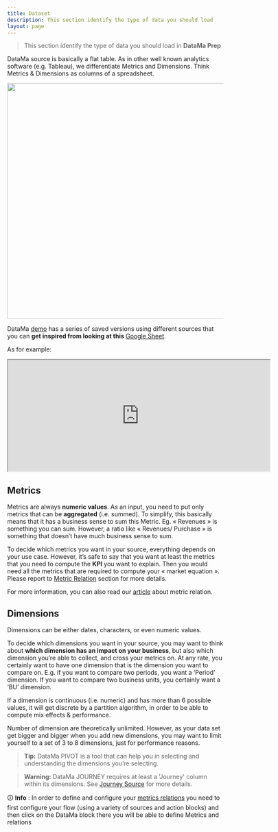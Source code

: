 ```yaml
---
title: Dataset
description: This section identify the type of data you should load
layout: page
---
```



> This section identify the type of data you should load in **DataMa Prep**

DataMa source is basically a flat table.
As in other well known analytics software (e.g. Tableau), we differentiate Metrics and Dimensions. Think Metrics & Dimensions as columns of a spreadsheet.

<center><img src="{{site.url}}/{{site.baseurl}}/core_app/new/prep/images/prep_dataset.jpg"  style="width:550px; height:auto;"/></center>


DataMa <a href="https://app.datama.io/" target="_blank">demo</a> has a series of saved versions using different sources that you can **get inspired from looking at this** [Google Sheet](https://docs.google.com/spreadsheets/d/1bNEeqm5CfpPmYPr_t4ff1xcJkSBKoVvwJd4vKB0sDzs/edit#gid=0).

As for example:

<center> <iframe width=610 height=260 src="https://docs.google.com/spreadsheets/d/e/2PACX-1vTXRV_yX735skN1XO80vxldchFr5tii0E1mUgk0vdkaZaOGDxHY9yVZEk0wXb1zag0OVIQzxRBm1zuw/pubhtml?gid=1408263987&amp;single=true&amp;widget=true&amp;headers=false"></iframe> </center>


## Metrics

Metrics are always **numeric values**. As an input, you need to put only metrics that can be **aggregated** (i.e. summed). To simplify, this basically means that it has a business sense to sum this Metric. Eg. « Revenues » is something you can sum. However, a ratio like « Revenues/ Purchase » is something that doesn’t have much business sense to sum.

To decide which metrics you want in your source, everything depends on your use case. However, it’s safe to say that you want at least the metrics that you need to compute the **KPI** you want to explain. Then you would need all the metrics that are required to compute your « market equation ». Please report to [Metric Relation]({{site.url}}/{{site.baseurl}}/core_app/new/prep/metric_relation.md) section for more details.

For more information, you can also read our [article](https://datama.fr/how-to-build-my-business-metric-relation/) about metric relation.

## Dimensions

Dimensions can be either dates, characters, or even numeric values.

To decide which dimensions you want in your source, you may want to think about **which dimension has an impact on your business**, but also which dimension you’re able to collect, and cross your metrics on. At any rate, you certainly want to have one dimension that is the dimension you want to compare on. E.g. if you want to compare two periods, you want a ‘Period’ dimension. If you want to compare two business units, you certainly want a ‘BU’ dimension.

If a dimension is continuous (i.e. numeric) and has more than 6 possible values, it will get discrete by a partition algorithm, in order to be able to compute mix effects & performance.

Number of dimension are theoretically unlimited. However, as your data set get bigger and bigger when you add new dimensions, you may want to limit yourself to a set of 3 to 8 dimensions, just for performance reasons.

> **Tip:** DataMa PIVOT is a tool that can help you in selecting and understanding the dimensions you’re selecting.

> **Warning:** DataMa JOURNEY requires at least a 'Journey' column within its dimensions. See [Journey Source]({{site.url}}/{{site.baseurl}}/core_app/journey.md) for more details.


🛈 **Info** : In order to define and configure your [metrics relations]({{site.url}}/{{site.baseurl}}/core_app/new/prep/metric_relation.md) you need to first configure your flow (using a variety of sources and action blocks) and then click on the DataMa block there you will be able to define Metrics and relations
